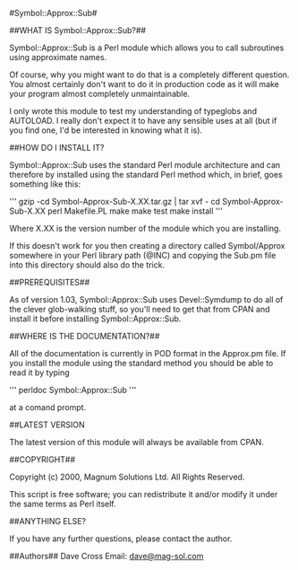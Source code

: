 
#Symbol::Approx::Sub#

##WHAT IS Symbol::Approx::Sub?##

Symbol::Approx::Sub is a Perl module which allows you to call subroutines
using approximate names.

Of course, why you might want to do that is a completely different
question. You almost certainly don't want to do it in production
code as it will make your program almost completely unmaintainable.

I only wrote this module to test my understanding of typeglobs and
AUTOLOAD. I really don't expect it to have any sensible uses at all
(but if you find one, I'd be interested in knowing what it is).

##HOW DO I INSTALL IT?

Symbol::Approx::Sub uses the standard Perl module architecture and can
therefore by installed using the standard Perl method which, in
brief, goes something like this:

'''
   gzip -cd Symbol-Approx-Sub-X.XX.tar.gz | tar xvf -
   cd Symbol-Approx-Sub-X.XX
   perl Makefile.PL
   make
   make test
   make install
'''

Where X.XX is the version number of the module which you are 
installing.

If this doesn't work for you then creating a directory called 
Symbol/Approx somewhere in your Perl library path (@INC) and copying 
the Sub.pm file into this directory should also do the trick.


##PREREQUISITES##

As of version 1.03, Symbol::Approx::Sub uses Devel::Symdump to do
all of the clever glob-walking stuff, so you'll need to get that from
CPAN and install it before installing Symbol::Approx::Sub.

##WHERE IS THE DOCUMENTATION?##

All of the documentation is currently in POD format in the Approx.pm
file. If you install the module using the standard method you should
be able to read it by typing

'''
   perldoc Symbol::Approx::Sub
'''

at a comand prompt.

##LATEST VERSION

The latest version of this module will always be available from
CPAN.

##COPYRIGHT##

Copyright (c) 2000, Magnum Solutions Ltd.  All Rights Reserved.

This script is free software; you can redistribute it and/or
modify it under the same terms as Perl itself.

##ANYTHING ELSE?

If you have any further questions, please contact the author.

##Authors##
Dave Cross 
Email: dave@mag-sol.com



